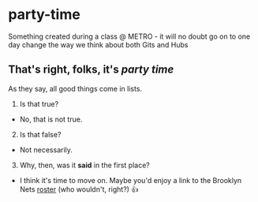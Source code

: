 # party-time
Something created during a class @ METRO - it will no doubt go on to one day change the way we think about both Gits and Hubs
## That's right, folks, it's *party time*
As they say, all good things come in lists.
1. Is that true?
  * No, that is not true.
2. Is that false?
  * Not necessarily.
3. Why, then, was it __said__ in the first place?
  * I think it's time to move on. Maybe you'd enjoy a link to the Brooklyn Nets [roster](http://www.nba.com/nets/roster) (who wouldn't, right?)
:+1:
